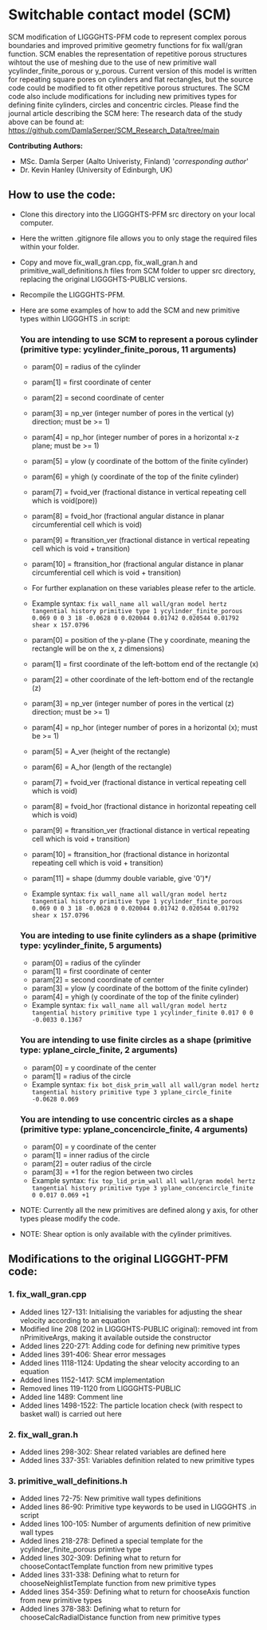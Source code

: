 # Switchable contact model (SCM)
SCM modification of LIGGGHTS-PFM code to represent complex porous boundaries and improved primitive geometry functions for fix wall/gran function. SCM enables the representation of repetitive porous structures wihtout the use of meshing due to the use of new primitive wall ycylinder_finite_porous or y_porous. Current version of this model is written for repeating square pores on cylinders and flat rectangles, but the source code could be modified to fit other repetitive porous structures. The SCM code also include modifications for including new primitives types for defining finite cylinders, circles and concentric circles.
Please find the journal article describing the SCM here:
The research data of the study above can be found at: https://github.com/DamlaSerper/SCM_Research_Data/tree/main

**Contributing Authors:**
- MSc. Damla Serper (Aalto Univeristy, Finland) '*corresponding author*'
- Dr. Kevin Hanley (University of Edinburgh, UK)

## How to use the code:
- Clone this directory into the LIGGGHTS-PFM src directory on your local computer.
- Here the written .gitignore file allows you to only stage the required files within your folder.  
- Copy and move fix_wall_gran.cpp, fix_wall_gran.h and primitive_wall_definitions.h files from SCM folder to upper src directory, replacing the original LIGGGHTS-PUBLIC versions.
- Recompile the LIGGGHTS-PFM.
- Here are some examples of how to add the SCM and new primitive types within LIGGGHTS .in script:
    
    ### You are intending to use SCM to represent a porous cylinder (primitive type: ycylinder_finite_porous, 11 arguments)
    - param[0] = radius of the cylinder
    - param[1] = first coordinate of center
    - param[2] = second coordinate of center
    - param[3] = np_ver (integer number of pores in the vertical (y) direction; must be >= 1)
    - param[4] = np_hor (integer number of pores in a horizontal x-z plane; must be >= 1)
    - param[5] = ylow (y coordinate of the bottom of the finite cylinder)
    - param[6] = yhigh (y coordinate of the top of the finite cylinder)
    - param[7] = fvoid_ver (fractional distance in vertical repeating cell which is void(pore))
    - param[8] = fvoid_hor (fractional angular distance in planar circumferential cell which is void)
    - param[9] = ftransition_ver (fractional distance in vertical repeating cell which is void + transition)
    - param[10] = ftransition_hor (fractional angular distance in planar circumferential cell which is void + transition)
    - For further explanation on these variables please refer to the article.
    - Example syntax: ```fix wall_name all wall/gran model hertz tangential history primitive type 1 ycylinder_finite_porous 0.069 0 0 3 18 -0.0628 0 0.020044 0.01742 0.020544 0.01792 shear x 157.0796```
 
    - param[0] = position of the y-plane (The y coordinate, meaning the rectangle will be on the x, z dimensions)
	- param[1] = first coordinate of the left-bottom end of the rectangle (x)
	- param[2] = other coordinate of the left-bottom end of the rectangle (z)
	- param[3] = np_ver (integer number of pores in the vertical (z) direction; must be >= 1)
	- param[4] = np_hor (integer number of pores in a horizontal (x); must be >= 1)
	- param[5] = A_ver (height of the rectangle)
	- param[6] = A_hor (length of the rectangle)
	- param[7] = fvoid_ver (fractional distance in vertical repeating cell which is void)
	- param[8] = fvoid_hor (fractional distance in horizontal repeating cell which is void)
	- param[9] = ftransition_ver (fractional distance in vertical repeating cell which is void + transition)
	- param[10] = ftransition_hor (fractional distance in horizontal repeating cell which is void + transition)
	- param[11] = shape (dummy double variable, give '0')*/
    - Example syntax: ```fix wall_name all wall/gran model hertz tangential history primitive type 1 ycylinder_finite_porous 0.069 0 0 3 18 -0.0628 0 0.020044 0.01742 0.020544 0.01792 shear x 157.0796```

    ### You are inteding to use finite cylinders as a shape (primitive type: ycylinder_finite, 5 arguments)
    - param[0] = radius of the cylinder
    - param[1] = first coordinate of center
    - param[2] = second coordinate of center
    - param[3] = ylow (y coordinate of the bottom of the finite cylinder)
    - param[4] = yhigh (y coordinate of the top of the finite cylinder)
    - Example syntax: ```fix wall_name all wall/gran model hertz tangential history primitive type 1 ycylinder_finite 0.017 0 0 -0.0033 0.1367```   
   
    ### You are intending to use finite circles as a shape (primitive type: yplane_circle_finite, 2 arguments)
    - param[0] = y coordinate of the center
    - param[1] = radius of the circle
    - Example syntax: ```fix bot_disk_prim_wall all wall/gran model hertz tangential history primitive type 3 yplane_circle_finite -0.0628 0.069```
   
    ### You are intending to use concentric circles as a shape (primitive type: yplane_concencircle_finite, 4 arguments)
    - param[0] = y coordinate of the center
    - param[1] = inner radius of the circle
    - param[2] = outer radius of the circle
    - param[3] = +1 for the region between two circles
    - Example syntax: ```fix top_lid_prim_wall all wall/gran model hertz tangential history primitive type 3 yplane_concencircle_finite 0 0.017 0.069 +1```

- NOTE: Currently all the new primitives are defined along y axis, for other types please modify the code.
- NOTE: Shear option is only available with the cylinder primitives.

## Modifications to the original LIGGGHT-PFM code:
### 1. fix_wall_gran.cpp
- Added lines 127-131: Initialising the variables for adjusting the shear velocity according to an equation
- Modified line 208 (202 in LIGGGHTS-PUBLIC original): removed int from nPrimitiveArgs, making it available outside the constructor 
- Added lines 220-271: Adding code for defining new primitive types
- Added lines 391-406: Shear error messages
- Added lines 1118-1124: Updating the shear velocity according to an equation
- Added lines 1152-1417: SCM implementation
- Removed lines 119-1120 from LIGGGHTS-PUBLIC
- Added line 1489: Comment line
- Added lines 1498-1522: The particle location check (with respect to basket wall) is carried out here

### 2. fix_wall_gran.h
- Added lines 298-302: Shear related variables are defined here
- Added lines 337-351: Variables definition related to new primitive types

### 3. primitive_wall_definitions.h
- Added lines 72-75: New primitive wall types definitions
- Added lines 86-90: Primitive type keywords to be used in LIGGGHTS .in script
- Added lines 100-105: Number of arguments definition of new primitive wall types
- Added lines 218-278: Defined a special template for the ycylinder_finite_porous primtive type
- Added lines 302-309: Defining what to return for chooseContactTemplate function from new primitive types
- Added lines 331-338: Defining what to return for chooseNeighlistTemplate function from new primitive types
- Added lines 354-359: Defining what to return for chooseAxis function from new primitive types
- Added lines 378-383: Defining what to return for chooseCalcRadialDistance function from new primitive types
